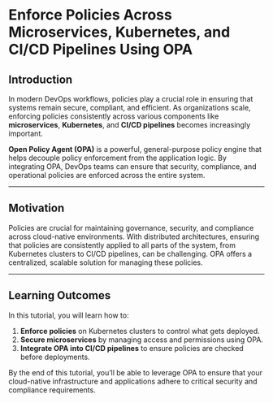 # Enforce Policies Across Microservices, Kubernetes, and CI/CD Pipelines Using OPA

## Introduction

In modern DevOps workflows, policies play a crucial role in ensuring that systems remain secure, compliant, and efficient. As organizations scale, enforcing policies consistently across various components like **microservices**, **Kubernetes**, and **CI/CD pipelines** becomes increasingly important.

**Open Policy Agent (OPA)** is a powerful, general-purpose policy engine that helps decouple policy enforcement from the application logic. By integrating OPA, DevOps teams can ensure that security, compliance, and operational policies are enforced across the entire system.

---

## Motivation

Policies are crucial for maintaining governance, security, and compliance across cloud-native environments. With distributed architectures, ensuring that policies are consistently applied to all parts of the system, from Kubernetes clusters to CI/CD pipelines, can be challenging. OPA offers a centralized, scalable solution for managing these policies.

---

## Learning Outcomes

In this tutorial, you will learn how to:

1. **Enforce policies** on Kubernetes clusters to control what gets deployed.
2. **Secure microservices** by managing access and permissions using OPA.
3. **Integrate OPA into CI/CD pipelines** to ensure policies are checked before deployments.

By the end of this tutorial, you’ll be able to leverage OPA to ensure that your cloud-native infrastructure and applications adhere to critical security and compliance requirements.
